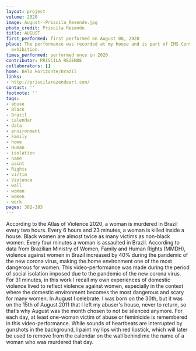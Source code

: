 ```yaml
---
layout: project
volume: 2020
image: August--Priscila_Rezende.jpg
photo_credit: Priscila Rezende
title: AUGUST
first_performed: first performed on August 08, 2020
place: The performance was recorded at my house and is part of IMS Convida virtual
  exhibition.
times_performed: performed once in 2020
contributor: PRISCILA REZENDE
collaborators: []
home: Belo Horizonte/Brazil
links:
- http://priscilarezendeart.com/
contact: ''
footnote: ''
tags:
- abuse
- Black
- Brazil
- calendar
- data
- environment
- Family
- home
- Human
- isolation
- name
- paint
- Rights
- victim
- Violence
- wall
- woman
- women
- work
pages: 382-383
---
```


According to the Atlas of Violence 2020, a woman is murdered in Brazil every two hours.
Every 6 hours and 23 minutes, a woman is killed inside a house.
Black women are almost twice as many victims as non-black women.
Every four minutes a woman is assaulted in Brazil.
According to data from Brazilian Ministry of Women, Family and Human Rights (MMDH), violence against women in Brazil increased by 40% during the pandemic of the new corona virus, making the home environment one of the most dangerous for women.
This video-performance was made during the period of social isolation imposed due to the pandemic of the new corona virus. For 31 minutes, in this work I recall my own experiences of domestic violence lived to reflect violence against women, especially in the context where the domestic environment becomes the most dangerous and scary for many women.
In August I celebrate. I was born on the 30th, but it was on the 15th of August 2011 that I left my abuser's house, never to return, so that’s why August was the month chosen to not be silenced anymore.
For each day, at least one-woman victim of abuse or feminicide is remembered in this video-performance.
While sounds of heartbeats are interrupted by gunshots in the background, I paint my lips with red lipstick, which will later be used to remove from the calendar on the wall behind me the name of a woman who was murdered that day.
